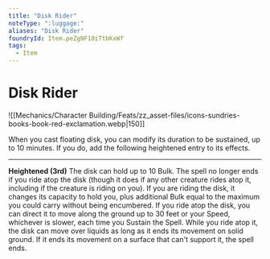 ```yaml
---
title: "Disk Rider"
noteType: ":luggage:"
aliases: "Disk Rider"
foundryId: Item.peZgNF10iTtbKxWf
tags:
  - Item
---
```


# Disk Rider
![[Mechanics/Character Building/Feats/zz_asset-files/icons-sundries-books-book-red-exclamation.webp|150]]

When you cast floating disk, you can modify its duration to be sustained, up to 10 minutes. If you do, add the following heightened entry to its effects.

* * *

**Heightened (3rd)** The disk can hold up to 10 Bulk. The spell no longer ends if you ride atop the disk (though it does if any other creature rides atop it, including if the creature is riding on you). If you are riding the disk, it changes its capacity to hold you, plus additional Bulk equal to the maximum you could carry without being encumbered. If you ride atop the disk, you can direct it to move along the ground up to 30 feet or your Speed, whichever is slower, each time you Sustain the Spell. While you ride atop it, the disk can move over liquids as long as it ends its movement on solid ground. If it ends its movement on a surface that can't support it, the spell ends.
